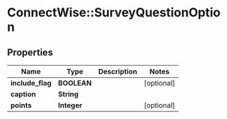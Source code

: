 # ConnectWise::SurveyQuestionOption

## Properties
Name | Type | Description | Notes
------------ | ------------- | ------------- | -------------
**include_flag** | **BOOLEAN** |  | [optional] 
**caption** | **String** |  | 
**points** | **Integer** |  | [optional] 


